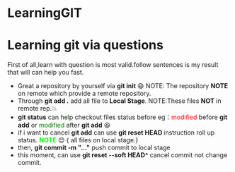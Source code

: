 # LearningGIT
# Learning git via questions

First of all,learn with question is most valid.follow sentences is my result that will can help you fast.

* Great a repository by yourself via **git init** :smile: NOTE: The repository **NOTE** on remote which provide a remote repository.
* Through **git add .** add all file to **Local Stage**. NOTE:These files **NOT** in remote rep.:boom: 
* **git status** can help checkout files status before eg：<font color="red">modified</font> before **git add** or <font color="green">modified</font> after **git add** :satisfied:
* if i want to cancel **git add** can use **git reset HEAD <filename>** instruction roll up status. <font color="lime">**NOTE**</font> :blush: { all files on local stage.}
* then, **git commit -m "..."** push commit to local stage
* this moment, can use **git reset --soft HEAD^** cancel commit not change commit.
